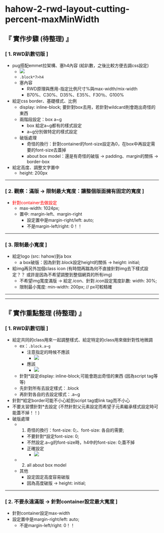 # hahow-2-rwd-layout-cutting-percent-maxMinWidth

## 『 實作步驟 (待整理) 』
### [ 1. RWD趴數切版 ] 
- pug搭配emmet拉架構、塞h4內容 (給趴數，之後比較方便去調css設定)
    - ![](https://i.imgur.com/aJyA5in.png)
    - `.block*7>h4`
    - 塞內容
        - RWD原理與應用-指定比例尺寸%與max-width/mix-width
        - B70%、C30%、D35%、E35%、F30％、G100%
- 給定css border、基礎樣式、比例
    - display: inline-block; 要針對box去用，若針對wildcard則會跑出奇怪的東西
    - 兩階段設定：box a~g
        - box 給定a~g都有的樣式設定
        - a~g分別做特定的樣式設定
    - 破版處理
        - 奇怪的換行：針對container的font-size設定為0，在box中再設定需要的font-size去蓋掉
        - about box model：還是有奇怪的破版 -> padding、margin的關係 -> border-box
- 給定高度、調整文字置中
    - height: 200px

<hr>

### [ 2. 觀察：滿版 -> 限制最大寬度：讓整個版面擁有固定的寬度 ]
- <font color=red>針對container去做設定</font>
    - max-width: 1024px;
    - 置中: margin-left、margin-right
        - 設定置中是margin-right/left: auto;
        - 不是margin-left/right: 0！！

<hr>

### [ 3. 限制最小寬度 ]
- 給定logo (src: hahow)到a box
    - a box破版：因為針對.block設定height的關係 -> height: initial;
- 給img再另外加個class icon (有時間再踹為何不直接針對img去下樣式設定？？ 或許是因為不希望調整到整個網頁的所有img)
    - 不希望img寬度滿版 -> 給定.icon、針對.icon設定寬度趴數: width: 30%;
    - 限制最小寬度: min-width: 200px; // px可較精確

<hr>
<hr>

## 『 實作重點整理 (待整理) 』
### [ 1. RWD趴數切版 ]
- 給定共同的class用來一起調整樣式、給定特定的class用來做針對性地微調
    - ex：`.block.a~g`
        - 注意指定的時候不應該
            - ![](https://i.imgur.com/zoSbD1Z.png)
        - 應該
            - ![](https://i.imgur.com/HPVp6vz.png)
    - 針對*設定display: inline-block;可能會跑出奇怪的東西 (因為script tag等等)
    - 先針對所有去設定樣式：.block
    - 再針對各自的去設定樣式：.a~g
- 針對*給定border可能不小心給到script tag或link tag而不小心
- 不要太習慣針對*去設定 (不然針對父元素設定而希望子元素繼承樣式設定時可能蓋不掉！！)
- 破版處理
    - 1. 奇怪的換行：font-size: 0;、font-size: 各自的需要;
        - 不要針對*設定font-size: 0;
        - 不然設定.a~g的font-size時，h4中的font-size: 0;蓋不掉
        - 正確設定
            - ![](https://i.imgur.com/o1FMuip.png)
    - 2. all about box model
    - 其他
        - 設定固定高度容易破版
        - 因為高度破版 -> height: initial;

<hr>

### [ 2. 不要永遠滿版 -> 針對container設定最大寬度 ]
- 針對container設定max-width
- 設定置中是margin-right/left: auto;
    - 不是margin-left/right: 0！！